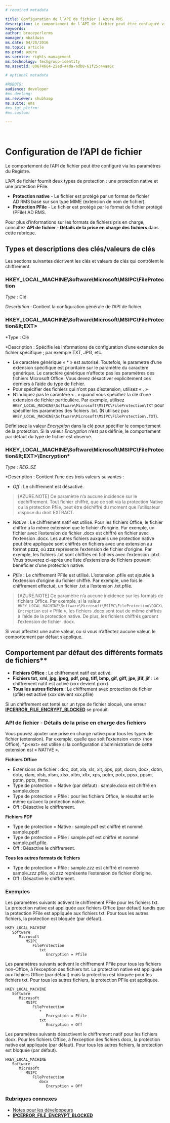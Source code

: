 ```yaml
---
# required metadata

title: Configuration de l’API de fichier | Azure RMS
description: Le comportement de l’API de fichier peut être configuré via les paramètres du Registre.
keywords:
author: bruceperlerms
manager: mbaldwin
ms.date: 04/28/2016
ms.topic: article
ms.prod: azure
ms.service: rights-management
ms.technology: techgroup-identity
ms.assetid: 00674664-22ed-44da-adb8-61f25c44aa6c

# optional metadata

#ROBOTS:
audience: developer
#ms.devlang:
ms.reviewer: shubhamp
ms.suite: ems
#ms.tgt_pltfrm:
#ms.custom:

---
```


﻿
# Configuration de l’API de fichier


Le comportement de l’API de fichier peut être configuré via les paramètres du Registre.

L’API de fichier fournit deux types de protection : une protection native et une protection PFile.

-   **Protection native** - Le fichier est protégé par un format de fichier AD RMS basé sur son type MIME (extension de nom de fichier).
-   **Protection PFile** - Le fichier est protégé par le format de fichier protégé (PFile) AD RMS.

Pour plus d’informations sur les formats de fichiers pris en charge, consultez **API de fichier - Détails de la prise en charge des fichiers** dans cette rubrique.

## Types et descriptions des clés/valeurs de clés

Les sections suivantes décrivent les clés et valeurs de clés qui contrôlent le chiffrement.


### HKEY_LOCAL_MACHINE\Software\Microsoft\MSIPC\FileProtection

*Type* : Clé

*Description* : Contient la configuration générale de l’API de fichier.

### HKEY_LOCAL_MACHINE\Software\Microsoft\MSIPC\FileProtection\&lt;EXT&gt;

*Type : Clé

*Description : Spécifie les informations de configuration d’une extension de fichier spécifique ; par exemple TXT, JPG, etc.

- Le caractère générique « * » est autorisé. Toutefois, le paramètre d’une extension spécifique est prioritaire sur le paramètre du caractère générique. Le caractère générique n’affecte pas les paramètres des fichiers Microsoft Office. Vous devez désactiver explicitement ces derniers à l’aide du type de fichier.
- Pour spécifier des fichiers qui n’ont pas d’extension, utilisez « . »
- N’indiquez pas le caractère « . » quand vous spécifiez la clé d’une extension de fichier particulière. Par exemple, utilisez `HKEY_LOCAL_MACHINE\Software\Microsoft\MSIPC\FileProtection\TXT` pour spécifier les paramètres des fichiers .txt. (N’utilisez pas `HKEY_LOCAL_MACHINE\Software\Microsoft\MSIPC\FileProtection\.TXT`).

Définissez la valeur *Encryption* dans la clé pour spécifier le comportement de la protection. Si la valeur *Encryption* n’est pas définie, le comportement par défaut du type de fichier est observé.


### HKEY_LOCAL_MACHINE\Software\Microsoft\MSIPC\FileProtection\&lt;EXT&gt;\Encryption*

*Type : REG_SZ*

*Description : Contient l’une des trois valeurs suivantes :

- *Off* : Le chiffrement est désactivé.

> [AZURE.NOTE] Ce paramètre n’a aucune incidence sur le déchiffrement. Tout fichier chiffré, que ce soit via la protection Native ou la protection Pfile, peut être déchiffré du moment que l’utilisateur dispose du droit EXTRACT.

- *Native* : Le chiffrement natif est utilisé. Pour les fichiers Office, le fichier chiffré a la même extension que le fichier d’origine. Par exemple, un fichier avec l’extension de fichier .docx est chiffré en fichier avec l’extension .docx. Les autres fichiers auxquels une protection native peut être appliquée sont chiffrés en fichiers avec une extension au format p**zzz**, où **zzz** représente l’extension de fichier d’origine. Par exemple, les fichiers .txt sont chiffrés en fichiers avec l’extension .ptxt. Vous trouverez ci-après une liste d’extensions de fichiers pouvant bénéficier d’une protection native.

- *Pfile* : Le chiffrement PFile est utilisé. L’extension .pfile est ajoutée à l’extension d’origine du fichier chiffré. Par exemple, une fois le chiffrement effectué, un fichier .txt a l’extension .txt.pfile.


> [AZURE.NOTE] Ce paramètre n’a aucune incidence sur les formats de fichiers Office. Par exemple, si la valeur `HKEY_LOCAL_MACHINE\Software\Microsoft\MSIPC\FileProtection\DOCX\Encryption` est « Pfile », les fichiers .docx sont tout de même chiffrés à l’aide de la protection native. De plus, les fichiers chiffrés gardent l’extension de fichier .docx.

Si vous affectez une autre valeur, ou si vous n’affectez aucune valeur, le comportement par défaut s’applique.

## Comportement par défaut des différents formats de fichiers**

-   **Fichiers Office** : Le chiffrement natif est activé.
-   **Fichiers txt, xml, jpg, jpeg, pdf, png, tiff, bmp, gif, giff, jpe, jfif, jif** : Le chiffrement natif est activé (xxx devient pxxx)
-   **Tous les autres fichiers** : Le chiffrement avec protection de fichier (pfile) est activé (xxx devient xxx.pfile)

Si un chiffrement est tenté sur un type de fichier bloqué, une erreur [**IPCERROR\_FILE\_ENCRYPT\_BLOCKED**](/rights-management/sdk/2.1/api/win/error%20codes) se produit.

### API de fichier - Détails de la prise en charge des fichiers

Vous pouvez ajouter une prise en charge native pour tous les types de fichier (extension). Par exemple, quelle que soit l’extension &lt;ext&gt; (non Office), \*.p&lt;ext&gt; est utilisé si la configuration d’administration de cette extension est « NATIVE ».

**Fichiers Office**

-   Extensions de fichier : doc, dot, xla, xls, xlt, pps, ppt, docm, docx, dotm, dotx, xlam, xlsb, xlsm, xlsx, xltm, xltx, xps, potm, potx, ppsx, ppsm, pptm, pptx, thmx.
-   Type de protection = Native (par défaut) : sample.docx est chiffré en sample.docx
-   Type de protection = Pfile : pour les fichiers Office, le résultat est le même qu’avec la protection native.
-   Off : Désactive le chiffrement.

**Fichiers PDF**

-   Type de protection = Native : sample.pdf est chiffré et nommé sample.ppdf
-   Type de protection = Pfile : sample.pdf est chiffré et nommé sample.pdf.pfile.
-   Off : Désactive le chiffrement.

**Tous les autres formats de fichiers**

-   Type de protection = Pfile : sample.*zzz* est chiffré et nommé sample.*zzz*.pfile, où zzz représente l’extension de fichier d’origine.
-   Off : Désactive le chiffrement.

### Exemples

Les paramètres suivants activent le chiffrement PFile pour les fichiers txt. La protection native est appliquée aux fichiers Office (par défaut) tandis que la protection PFile est appliquée aux fichiers txt. Pour tous les autres fichiers, la protection est bloquée (par défaut).

```
HKEY_LOCAL_MACHINE
   Software
      Microsoft
         MSIPC
            FileProtection
               txt
                  Encryption = Pfile
```

Les paramètres suivants activent le chiffrement PFile pour tous les fichiers non-Office, à l’exception des fichiers txt. La protection native est appliquée aux fichiers Office (par défaut) mais la protection est bloquée pour les fichiers txt. Pour tous les autres fichiers, la protection PFile est appliquée.

```
HKEY_LOCAL_MACHINE
   Software
      Microsoft
         MSIPC
            FileProtection
               *
                  Encryption = Pfile
               txt
                  Encryption = Off
```

Les paramètres suivants désactivent le chiffrement natif pour les fichiers docx. Pour les fichiers Office, à l’exception des fichiers docx, la protection native est appliquée (par défaut). Pour tous les autres fichiers, la protection est bloquée (par défaut).

```
HKEY_LOCAL_MACHINE
   Software
      Microsoft
         MSIPC
            FileProtection
               docx
                  Encryption = Off
```

### Rubriques connexes

* [Notes pour les développeurs](developer-notes.md)
* [**IPCERROR\_FILE\_ENCRYPT\_BLOCKED**](/rights-management/sdk/2.1/api/win/error%20codes)
 

 





<!--HONumber=Apr16_HO3-->


